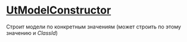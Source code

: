 # [UtModelConstructor](../../../../utbot-framework/src/main/kotlin/org/utbot/framework/concrete/UtModelConstructor.kt)

Строит модели по конкретным значениям (может строить по этому значению и _ClassId_)
